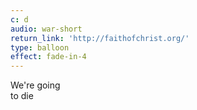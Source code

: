 ```yaml
---
c: d
audio: war-short
return_link: 'http://faithofchrist.org/'
type: balloon
effect: fade-in-4
---
```

We're going<br>
to die
